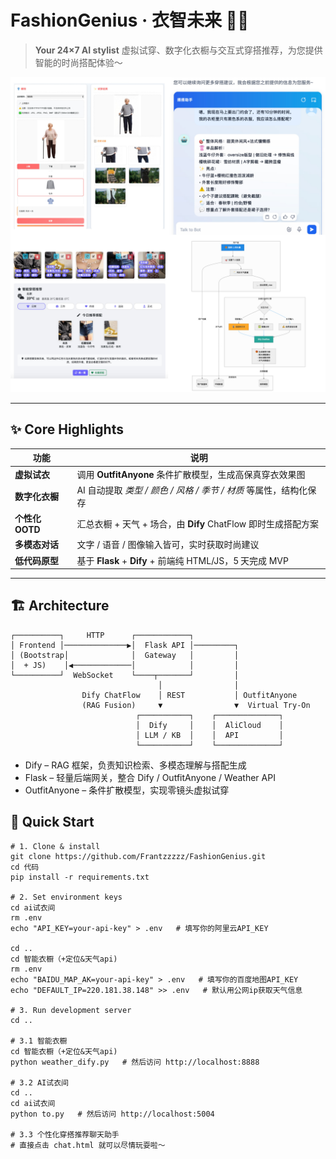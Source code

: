 # FashionGenius · 衣智未来 👗✨

> **Your 24×7 AI stylist** 虚拟试穿、数字化衣橱与交互式穿搭推荐，为您提供智能的时尚搭配体验～

<p align="center">
  <img src="./WechatIMG2091.jpg" alt="banner" width="700">
</p>

---

## ✨  Core Highlights
| 功能 | 说明 |
|------|------|
| **虚拟试衣** | 调用 **OutfitAnyone** 条件扩散模型，生成高保真穿衣效果图 |
| **数字化衣橱** | AI 自动提取 _类型 / 颜色 / 风格 / 季节 / 材质_ 等属性，结构化保存 |
| **个性化 OOTD** | 汇总衣橱 + 天气 + 场合，由 **Dify** ChatFlow 即时生成搭配方案 |
| **多模态对话** | 文字 / 语音 / 图像输入皆可，实时获取时尚建议 |
| **低代码原型** | 基于 **Flask** + **Dify** + 前端纯 HTML/JS，5 天完成 MVP |

---

## 🏗  Architecture

```text
┌──────────┐     HTTP      ┌────────────┐
│ Frontend │──────────────▶│  Flask API │─────────┐
│ (Bootstrap│              │  Gateway   │         │
│  + JS)    │◀─────────────│            │         │
└──────────┘  WebSocket    └────┬───────┘         │
                                 │                │
                Dify ChatFlow    │ REST           │ OutfitAnyone
                (RAG Fusion)     ▼                ▼  Virtual Try‑On
                            ┌───────────┐    ┌──────────────┐
                            │  Dify     │    │  AliCloud    │
                            │ LLM / KB  │    │  API         │
                            └───────────┘    └──────────────┘
```
- Dify – RAG 框架，负责知识检索、多模态理解与搭配生成
- Flask – 轻量后端网关，整合 Dify / OutfitAnyone / Weather API
- OutfitAnyone – 条件扩散模型，实现零镜头虚拟试穿

## 🚀 Quick Start
```
# 1. Clone & install
git clone https://github.com/Frantzzzzz/FashionGenius.git
cd 代码
pip install -r requirements.txt

# 2. Set environment keys
cd ai试衣间
rm .env
echo "API_KEY=your-api-key" > .env   # 填写你的阿里云API_KEY

cd ..
cd 智能衣橱（+定位&天气api)
rm .env
echo "BAIDU_MAP_AK=your-api-key" > .env   # 填写你的百度地图API_KEY
echo "DEFAULT_IP=220.181.38.148" >> .env   # 默认用公网ip获取天气信息

# 3. Run development server
cd ..

# 3.1 智能衣橱
cd 智能衣橱（+定位&天气api)
python weather_dify.py   # 然后访问 http://localhost:8888

# 3.2 AI试衣间
cd ..
cd ai试衣间
python to.py   # 然后访问 http://localhost:5004

# 3.3 个性化穿搭推荐聊天助手
# 直接点击 chat.html 就可以尽情玩耍啦～

```

